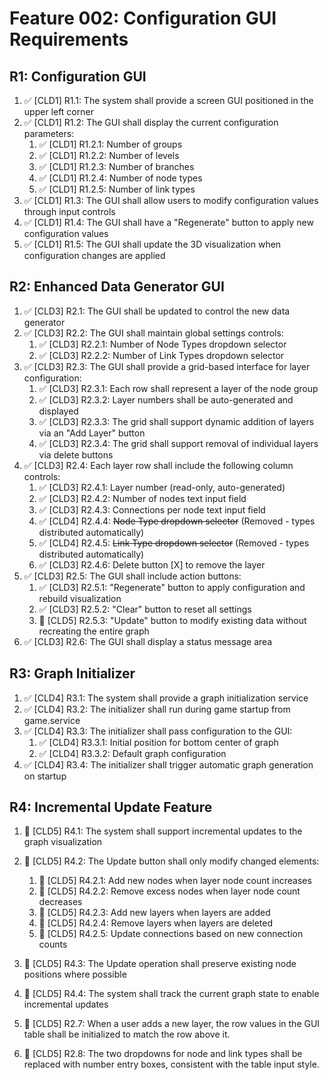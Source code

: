 # Feature 002: Configuration GUI Requirements

## R1: Configuration GUI

1. ✅ [CLD1] R1.1: The system shall provide a screen GUI positioned in the upper left corner
2. ✅ [CLD1] R1.2: The GUI shall display the current configuration parameters:
   1. ✅ [CLD1] R1.2.1: Number of groups
   2. ✅ [CLD1] R1.2.2: Number of levels
   3. ✅ [CLD1] R1.2.3: Number of branches
   4. ✅ [CLD1] R1.2.4: Number of node types
   5. ✅ [CLD1] R1.2.5: Number of link types
3. ✅ [CLD1] R1.3: The GUI shall allow users to modify configuration values through input controls
4. ✅ [CLD1] R1.4: The GUI shall have a "Regenerate" button to apply new configuration values
5. ✅ [CLD1] R1.5: The GUI shall update the 3D visualization when configuration changes are applied

## R2: Enhanced Data Generator GUI

1. ✅ [CLD3] R2.1: The GUI shall be updated to control the new data generator
2. ✅ [CLD3] R2.2: The GUI shall maintain global settings controls:
   1. ✅ [CLD3] R2.2.1: Number of Node Types dropdown selector
   2. ✅ [CLD3] R2.2.2: Number of Link Types dropdown selector
3. ✅ [CLD3] R2.3: The GUI shall provide a grid-based interface for layer configuration:
   1. ✅ [CLD3] R2.3.1: Each row shall represent a layer of the node group
   2. ✅ [CLD3] R2.3.2: Layer numbers shall be auto-generated and displayed
   3. ✅ [CLD3] R2.3.3: The grid shall support dynamic addition of layers via an "Add Layer" button
   4. ✅ [CLD3] R2.3.4: The grid shall support removal of individual layers via delete buttons
4. ✅ [CLD3] R2.4: Each layer row shall include the following column controls:
   1. ✅ [CLD3] R2.4.1: Layer number (read-only, auto-generated)
   2. ✅ [CLD3] R2.4.2: Number of nodes text input field
   3. ✅ [CLD3] R2.4.3: Connections per node text input field
   4. ✅ [CLD4] R2.4.4: ~~Node Type dropdown selector~~ (Removed - types distributed automatically)
   5. ✅ [CLD4] R2.4.5: ~~Link Type dropdown selector~~ (Removed - types distributed automatically)
   6. ✅ [CLD3] R2.4.6: Delete button [X] to remove the layer
5. ✅ [CLD3] R2.5: The GUI shall include action buttons:
   1. ✅ [CLD3] R2.5.1: "Regenerate" button to apply configuration and rebuild visualization
   2. ✅ [CLD3] R2.5.2: "Clear" button to reset all settings
   3. 🔲 [CLD5] R2.5.3: "Update" button to modify existing data without recreating the entire graph
6. ✅ [CLD3] R2.6: The GUI shall display a status message area

## R3: Graph Initializer

1. ✅ [CLD4] R3.1: The system shall provide a graph initialization service
2. ✅ [CLD4] R3.2: The initializer shall run during game startup from game.service
3. ✅ [CLD4] R3.3: The initializer shall pass configuration to the GUI:
   1. ✅ [CLD4] R3.3.1: Initial position for bottom center of graph
   2. ✅ [CLD4] R3.3.2: Default graph configuration
4. ✅ [CLD4] R3.4: The initializer shall trigger automatic graph generation on startup

## R4: Incremental Update Feature

1. 🔲 [CLD5] R4.1: The system shall support incremental updates to the graph visualization
2. 🔲 [CLD5] R4.2: The Update button shall only modify changed elements:
   1. 🔲 [CLD5] R4.2.1: Add new nodes when layer node count increases
   2. 🔲 [CLD5] R4.2.2: Remove excess nodes when layer node count decreases
   3. 🔲 [CLD5] R4.2.3: Add new layers when layers are added
   4. 🔲 [CLD5] R4.2.4: Remove layers when layers are deleted
   5. 🔲 [CLD5] R4.2.5: Update connections based on new connection counts
3. 🔲 [CLD5] R4.3: The Update operation shall preserve existing node positions where possible
4. 🔲 [CLD5] R4.4: The system shall track the current graph state to enable incremental updates

5. 🔲 [CLD5] R2.7: When a user adds a new layer, the row values in the GUI table shall be initialized to match the row above it.
6. 🔲 [CLD5] R2.8: The two dropdowns for node and link types shall be replaced with number entry boxes, consistent with the table input style.
